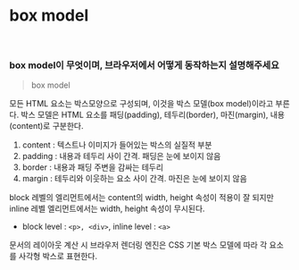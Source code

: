 # box model

<br/>

### box model이 무엇이며, 브라우저에서 어떻게 동작하는지 설명해주세요

> box model

모든 HTML 요소는 박스모양으로 구성되며, 이것을 박스 모델(box model)이라고 부른다.
박스 모델은 HTML 요소를 패딩(padding), 테두리(border), 마진(margin), 내용(content)로 구분한다.

1. content : 텍스트나 이미지가 들어있는 박스의 실질적 부분
2. padding : 내용과 테두리 사이 간격. 패딩은 눈에 보이지 않음
3. border : 내용과 패딩 주변을 감싸는 테두리
4. margin : 테두리와 이웃하는 요소 사이 간격. 마진은 눈에 보이지 않음

block 레벨의 엘리먼트에서는 content의 width, height 속성이 적용이 잘 되지만 inline 레벨 엘리먼트에서는 width, height 속성이 무시된다.

- block level : `<p>, <div>`, inline level : `<a>`

문서의 레이아웃 계산 시 브라우저 렌더링 엔진은 CSS 기본 박스 모델에 따라 각 요소를 사각형 박스로 표현한다.
